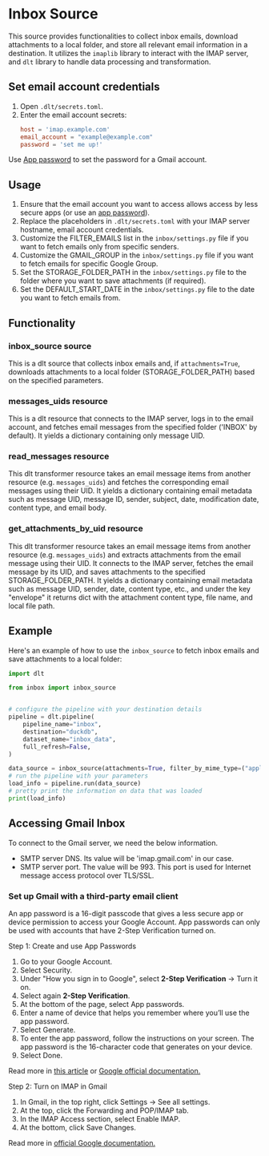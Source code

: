 # Inbox Source

This source provides functionalities to collect inbox emails, download attachments to a local
folder, and store all relevant email information in a destination. It utilizes the `imaplib` library
to interact with the IMAP server, and `dlt` library to handle data processing and transformation.

## Set email account credentials

1. Open `.dlt/secrets.toml`.
1. Enter the email account secrets:
   ```toml
   host = 'imap.example.com'
   email_account = "example@example.com"
   password = 'set me up!'
   ```

Use [App password](#getting-gmail-app-password) to set the password for a Gmail account.

## Usage

1. Ensure that the email account you want to access allows access by less secure apps (or use an
   [app password](#getting-gmail-app-password)).
1. Replace the placeholders in `.dlt/secrets.toml` with your IMAP server hostname, email account
   credentials.
1. Customize the FILTER_EMAILS list in the `inbox/settings.py` file if you want to fetch emails only
   from specific senders.
1. Customize the GMAIL_GROUP in the `inbox/settings.py` file if you want to fetch emails
   for specific Google Group.
1. Set the STORAGE_FOLDER_PATH in the `inbox/settings.py` file to the folder where you want to save
   attachments (if required).
1. Set the DEFAULT_START_DATE in the `inbox/settings.py` file to the date you want to fetch emails from.

## Functionality

### inbox_source source

This is a dlt source that collects inbox emails and, if `attachments=True`, downloads attachments to a
local folder (STORAGE_FOLDER_PATH) based on the specified parameters.

### messages_uids resource

This is a dlt resource that connects to the IMAP server, logs in to the email account, and fetches email messages
from the specified folder ('INBOX' by default). It yields a dictionary containing only message UID.

### read_messages resource

This dlt transformer resource takes an email message items from another resource (e.g. `messages_uids`)
and fetches the corresponding email messages using their UID. It yields a dictionary containing email metadata
such as message UID, message ID, sender, subject, date, modification date, content type, and email body.

### get_attachments_by_uid resource

This dlt transformer resource takes an email message items from another resource (e.g. `messages_uids`)
and extracts attachments from the email message using their UID.
It connects to the IMAP server,
fetches the email message by its UID, and saves attachments to the specified STORAGE_FOLDER_PATH.
It yields a dictionary containing email metadata such as message UID, sender,
date, content type, etc., and under the key "envelope" it returns dict with
the attachment content type, file name, and local file path.

## Example

Here's an example of how to use the `inbox_source` to fetch inbox emails and save attachments to a
local folder:

```python
import dlt

from inbox import inbox_source


# configure the pipeline with your destination details
pipeline = dlt.pipeline(
    pipeline_name="inbox",
    destination="duckdb",
    dataset_name="inbox_data",
    full_refresh=False,
)

data_source = inbox_source(attachments=True, filter_by_mime_type=("application/pdf",))
# run the pipeline with your parameters
load_info = pipeline.run(data_source)
# pretty print the information on data that was loaded
print(load_info)
```

## Accessing Gmail Inbox

To connect to the Gmail server, we need the below information.

- SMTP server DNS. Its value will be 'imap.gmail.com' in our case.
- SMTP server port. The value will be 993. This port is used for Internet message access protocol
  over TLS/SSL.

### Set up Gmail with a third-party email client

An app password is a 16-digit passcode that gives a less secure app or device permission to access
your Google Account. App passwords can only be used with accounts that have 2-Step Verification
turned on.

Step 1: Create and use App Passwords
1. Go to your Google Account.
1. Select Security.
1. Under "How you sign in to Google", select **2-Step Verification** -> Turn it on.
1. Select again **2-Step Verification**.
1. At the bottom of the page, select App passwords.
1. Enter a name of device that helps you remember where you’ll use the app password.
1. Select Generate.
1. To enter the app password, follow the instructions on your screen. The app password is the
   16-character code that generates on your device.
1. Select Done.

Read more in
[this article](https://pythoncircle.com/post/727/accessing-gmail-inbox-using-python-imaplib-module/)
or
[Google official documentation.](https://support.google.com/mail/answer/185833#zippy=%2Cwhy-you-may-need-an-app-password)

Step 2: Turn on IMAP in Gmail
1. In Gmail, in the top right, click Settings -> See all settings.
1. At the top, click the Forwarding and POP/IMAP tab.
1. In the IMAP Access section, select Enable IMAP.
1. At the bottom, click Save Changes.

Read more in [official Google documentation.](https://support.google.com/a/answer/9003945#zippy=%2Cstep-turn-on-imap-in-gmail)